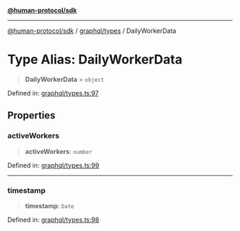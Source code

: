 [**@human-protocol/sdk**](../../../README.md)

***

[@human-protocol/sdk](../../../modules.md) / [graphql/types](../README.md) / DailyWorkerData

# Type Alias: DailyWorkerData

> **DailyWorkerData** = `object`

Defined in: [graphql/types.ts:97](https://github.com/humanprotocol/human-protocol/blob/36a82d86df8ff0c729bd9c2ab3a0bb0641086da4/packages/sdk/typescript/human-protocol-sdk/src/graphql/types.ts#L97)

## Properties

### activeWorkers

> **activeWorkers**: `number`

Defined in: [graphql/types.ts:99](https://github.com/humanprotocol/human-protocol/blob/36a82d86df8ff0c729bd9c2ab3a0bb0641086da4/packages/sdk/typescript/human-protocol-sdk/src/graphql/types.ts#L99)

***

### timestamp

> **timestamp**: `Date`

Defined in: [graphql/types.ts:98](https://github.com/humanprotocol/human-protocol/blob/36a82d86df8ff0c729bd9c2ab3a0bb0641086da4/packages/sdk/typescript/human-protocol-sdk/src/graphql/types.ts#L98)
